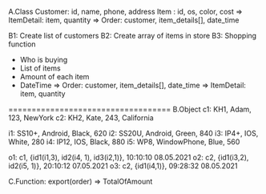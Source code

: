A.Class
Customer: id, name, phone, address
Item    : id, os, color, cost
=> ItemDetail: item, quantity
=> Order: customer, item_details[], date_time

B1: Create list of customers
B2: Create array of items in store
B3: Shopping function
+ Who is buying
+ List of items
+ Amount of each item	
+ DateTime
=> Order: customer, item_details[], date_time
=> ItemDetail: item, quantity

===================================
B.Object
c1: KH1, Adam, 123, NewYork
c2: KH2, Kate, 243, California

i1: SS10+, Android, Black, 620
i2: SS20U, Android, Green, 840
i3: IP4+, IOS, White, 280
i4: IP12, IOS, Black, 880
i5: WP8, WindowPhone, Blue, 560

o1: c1, {id1(i1,3), id2(i4, 1), id3(i2,1)}, 10:10:10 08.05.2021
o2: c2, {id1(i3,2), id2(i5, 1)}, 20:10:12 07.05.2021
o3: c2, {id1(i4,1)}, 09:28:32 08.05.2021

C.Function: export(order) => TotalOfAmount

